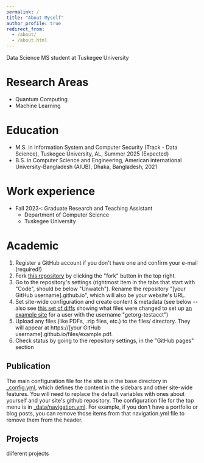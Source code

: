 ```yaml
---
permalink: /
title: "About Myself"
author_profile: true
redirect_from: 
  - /about/
  - /about.html
---
```


Data Science MS student at Tuskegee University

Research Areas
======

* Quantum Computing
* Machine Learning


Education
======
* M.S. in Information System and Computer Security (Track - Data Science), Tuskegee University, AL, Summer 2025 (Expected)
* B.S. in Computer Science and Engineering, American international University-Bangladesh (AIUB), Dhaka, Bangladesh, 2021

Work experience
======
* Fall 2023-: Graduate Research and Teaching Assistant 
  * Department of Computer Science
  * Tuskegee University 


Academic
======
1. Register a GitHub account if you don't have one and confirm your e-mail (required!)
1. Fork [this repository](https://github.com/academicpages/academicpages.github.io) by clicking the "fork" button in the top right. 
1. Go to the repository's settings (rightmost item in the tabs that start with "Code", should be below "Unwatch"). Rename the repository "[your GitHub username].github.io", which will also be your website's URL.
1. Set site-wide configuration and create content & metadata (see below -- also see [this set of diffs](http://archive.is/3TPas) showing what files were changed to set up [an example site](https://getorg-testacct.github.io) for a user with the username "getorg-testacct")
1. Upload any files (like PDFs, .zip files, etc.) to the files/ directory. They will appear at https://[your GitHub username].github.io/files/example.pdf.  
1. Check status by going to the repository settings, in the "GitHub pages" section

Publication
------
The main configuration file for the site is in the base directory in [_config.yml](https://github.com/academicpages/academicpages.github.io/blob/master/_config.yml), which defines the content in the sidebars and other site-wide features. You will need to replace the default variables with ones about yourself and your site's github repository. The configuration file for the top menu is in [_data/navigation.yml](https://github.com/academicpages/academicpages.github.io/blob/master/_data/navigation.yml). For example, if you don't have a portfolio or blog posts, you can remove those items from that navigation.yml file to remove them from the header. 

Projects
------
diiferent projects 
